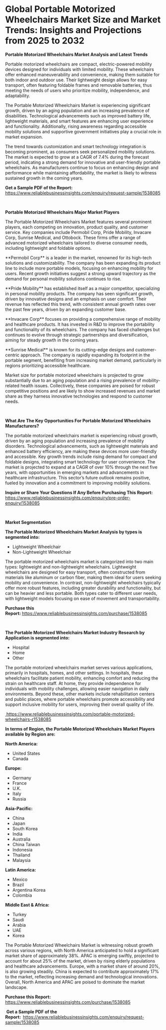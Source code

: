 <p><h1>Global Portable Motorized Wheelchairs Market Size and Market Trends: Insights and Projections from 2025 to 2032</h1></p><p><strong>Portable Motorized Wheelchairs Market Analysis and Latest Trends</strong></p>
<p><p>Portable motorized wheelchairs are compact, electric-powered mobility devices designed for individuals with limited mobility. These wheelchairs offer enhanced maneuverability and convenience, making them suitable for both indoor and outdoor use. Their lightweight design allows for easy transport, often featuring foldable frames and removable batteries, thus meeting the needs of users who prioritize mobility, independence, and adaptability.</p><p>The Portable Motorized Wheelchairs Market is experiencing significant growth, driven by an aging population and an increasing prevalence of disabilities. Technological advancements such as improved battery life, lightweight materials, and smart features are enhancing user experience and functionality. Additionally, rising awareness regarding accessible mobility solutions and supportive government initiatives play a crucial role in market expansion.</p><p>The trend towards customization and smart technology integration is becoming prominent, as consumers seek personalized mobility solutions. The market is expected to grow at a CAGR of 7.4% during the forecast period, indicating a strong demand for innovative and user-friendly portable wheelchairs. As manufacturers continue to focus on enhancing design and performance while maintaining affordability, the market is likely to witness sustained growth in the coming years.</p></p>
<p><strong>Get a Sample PDF of the Report:&nbsp;</strong> <a href="https://www.reliablebusinessinsights.com/enquiry/request-sample/1538085?utm_campaign=3076&utm_medium=2&utm_source=Github&utm_content=ia&utm_term=13042025&utm_id=portable-motorized-wheelchairs">https://www.reliablebusinessinsights.com/enquiry/request-sample/1538085</a></p>
<p>&nbsp;</p>
<p><strong>Portable Motorized Wheelchairs Major Market Players</strong></p>
<p><p>The Portable Motorized Wheelchairs Market features several prominent players, each competing on innovation, product quality, and customer service. Key companies include Permobil Corp, Pride Mobility, Invacare Corp, Sunrise Medical, and Ottobock. These firms offer a range of advanced motorized wheelchairs tailored to diverse consumer needs, including lightweight and foldable options.</p><p>**Permobil Corp** is a leader in the market, renowned for its high-tech solutions and customizability. The company has been expanding its product line to include more portable models, focusing on enhancing mobility for users. Recent growth initiatives suggest a strong upward trajectory as the demand for personal mobility solutions continues to rise.</p><p>**Pride Mobility** has established itself as a major competitor, specializing in personal mobility products. The company has seen significant growth, driven by innovative designs and an emphasis on user comfort. Their revenue has reflected this trend, with consistent annual growth rates over the past few years, driven by an expanding customer base.</p><p>**Invacare Corp** focuses on providing a comprehensive range of mobility and healthcare products. It has invested in R&D to improve the portability and functionality of its wheelchairs. The company has faced challenges but continues to evolve through strategic partnerships and diversification, aiming for steady growth in the coming years.</p><p>**Sunrise Medical** is known for its cutting-edge designs and customer-centric approach. The company is rapidly expanding its footprint in the portable segment, benefiting from increasing market demand, particularly in regions prioritizing accessible healthcare.</p><p>Market size for portable motorized wheelchairs is projected to grow substantially due to an aging population and a rising prevalence of mobility-related health issues. Collectively, these companies are poised for robust competitive positions and are likely to show increased revenues and market share as they harness innovative technologies and respond to customer needs.</p></p>
<p>&nbsp;</p>
<p><strong>What Are The Key Opportunities For Portable Motorized Wheelchairs Manufacturers?</strong></p>
<p><p>The portable motorized wheelchairs market is experiencing robust growth, driven by an aging population and increasing prevalence of mobility disorders. Technological advancements, such as lightweight materials and enhanced battery efficiency, are making these devices more user-friendly and accessible. Key growth trends include rising demand for compact and foldable designs, integrating smart technology for user convenience. The market is projected to expand at a CAGR of over 10% through the next five years, with opportunities in emerging markets and advancements in healthcare infrastructure. This sector’s future outlook remains positive, fueled by innovation and a commitment to improving mobility solutions.</p></p>
<p><strong>Inquire or Share Your Questions If Any Before Purchasing This Report:</strong> <a href="https://www.reliablebusinessinsights.com/enquiry/pre-order-enquiry/1538085?utm_campaign=3076&utm_medium=2&utm_source=Github&utm_content=ia&utm_term=13042025&utm_id=portable-motorized-wheelchairs">https://www.reliablebusinessinsights.com/enquiry/pre-order-enquiry/1538085</a></p>
<p>&nbsp;</p>
<p><strong>Market Segmentation</strong></p>
<p><strong>The Portable Motorized Wheelchairs Market Analysis by types is segmented into:</strong></p>
<p><ul><li>Lightweight Wheelchair</li><li>Non-Lightweight Wheelchair</li></ul></p>
<p><p>The portable motorized wheelchairs market is categorized into two main types: lightweight and non-lightweight wheelchairs. Lightweight wheelchairs are designed for easy transport, often constructed from materials like aluminum or carbon fiber, making them ideal for users seeking mobility and convenience. In contrast, non-lightweight wheelchairs typically offer more robust features, including greater durability and functionality, but can be heavier and less portable. Both types cater to different user needs, with lightweight models focusing on ease of movement and transportability.</p></p>
<p><strong>Purchase this Report:&nbsp;</strong><a href="https://www.reliablebusinessinsights.com/purchase/1538085?utm_campaign=3076&utm_medium=2&utm_source=Github&utm_content=ia&utm_term=13042025&utm_id=portable-motorized-wheelchairs">https://www.reliablebusinessinsights.com/purchase/1538085</a></p>
<p>&nbsp;</p>
<p><strong>The Portable Motorized Wheelchairs Market Industry Research by Application is segmented into:</strong></p>
<p><ul><li>Hospital</li><li>Home</li><li>Other</li></ul></p>
<p><p>The portable motorized wheelchairs market serves various applications, primarily in hospitals, homes, and other settings. In hospitals, these wheelchairs facilitate patient mobility, enhancing comfort and reducing the strain on healthcare staff. At home, they provide independence for individuals with mobility challenges, allowing easier navigation in daily environments. Beyond these, other markets include rehabilitation centers and public places, where portable wheelchairs promote accessibility and support inclusive mobility for users, improving their overall quality of life.</p></p>
<p><a href="https://www.reliablebusinessinsights.com/portable-motorized-wheelchairs-r1538085?utm_campaign=3076&utm_medium=2&utm_source=Github&utm_content=ia&utm_term=13042025&utm_id=portable-motorized-wheelchairs">&nbsp;https://www.reliablebusinessinsights.com/portable-motorized-wheelchairs-r1538085</a></p>
<p><strong>In terms of Region, the Portable Motorized Wheelchairs Market Players available by Region are:</strong></p>
<p>
    <p> <strong> North America: </strong>
        <ul>
            <li>United States</li>
            <li>Canada</li>
        </ul>
        </p> 
    <p> <strong> Europe: </strong>
        <ul>
            <li>Germany</li>
            <li>France</li>
            <li>U.K.</li>
            <li>Italy</li>
            <li>Russia</li>
        </ul>
        </p> 
    <p> <strong> Asia-Pacific: </strong>
        <ul>
            <li>China</li>
            <li>Japan</li>
            <li>South Korea</li>
            <li>India</li>
            <li>Australia</li>
            <li>China Taiwan</li>
            <li>Indonesia</li>
            <li>Thailand</li>
            <li>Malaysia</li>
        </ul>
        </p> 
    <p> <strong> Latin America: </strong>
        <ul>
            <li>Mexico</li>
            <li>Brazil</li>
            <li>Argentina Korea</li>
            <li>Colombia</li>
        </ul>
        </p> 
    <p> <strong> Middle East & Africa: </strong>
        <ul>
            <li>Turkey</li>
            <li>Saudi</li>
            <li>Arabia</li>
            <li>UAE</li>
            <li>Korea</li>
        </ul>
    </p>
    </p>
<p><p>The Portable Motorized Wheelchairs Market is witnessing robust growth across various regions, with North America anticipated to hold a significant market share of approximately 38%. APAC is emerging swiftly, projected to account for about 25% of the market, driven by rising elderly populations and healthcare advancements. Europe, with a market share of around 20%, is also growing steadily. China is expected to contribute approximately 17% to the market, reflecting increasing demand and technological innovations. Overall, North America and APAC are poised to dominate the market landscape.</p></p>
<p><strong>Purchase this Report: </strong><a href="https://www.reliablebusinessinsights.com/purchase/1538085?utm_campaign=3076&utm_medium=2&utm_source=Github&utm_content=ia&utm_term=13042025&utm_id=portable-motorized-wheelchairs">https://www.reliablebusinessinsights.com/purchase/1538085</a></p>
<p>&nbsp;<strong>Get a Sample PDF of the Report:&nbsp;&nbsp;</strong><a href="https://www.reliablebusinessinsights.com/enquiry/request-sample/1538085?utm_campaign=3076&utm_medium=2&utm_source=Github&utm_content=ia&utm_term=13042025&utm_id=portable-motorized-wheelchairs">https://www.reliablebusinessinsights.com/enquiry/request-sample/1538085</a></p>
<p><strong></strong></p>
<p><p></p><p></p><p></p></p>